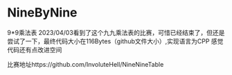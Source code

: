 # NineByNine
9*9乘法表
2023/04/03看到了这个九九乘法表的比赛，可惜已经结束了，但还是尝试了一下，最终代码大小在116Bytes（github文件大小）,实现语言为CPP
感觉代码还有点改进空间

比赛地址https://github.com/InvoluteHell/NineNineTable
